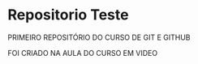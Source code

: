# Repositorio Teste
 PRIMEIRO REPOSITÓRIO DO CURSO DE GIT E GITHUB

 FOI CRIADO NA AULA DO CURSO EM VIDEO
